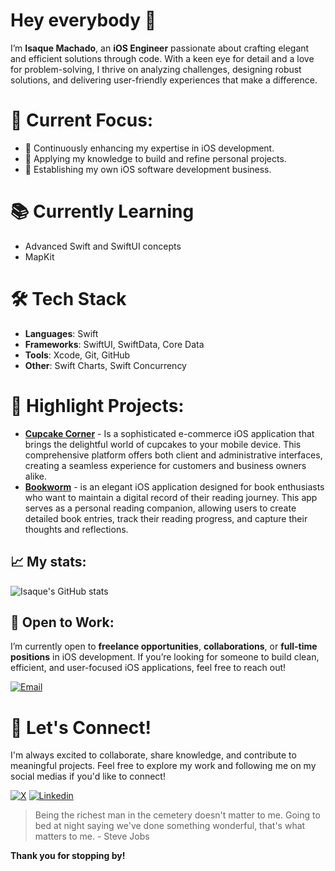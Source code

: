 # Hey everybody 👋

I’m **Isaque Machado**, an **iOS Engineer** passionate about crafting elegant and efficient solutions through code. With a keen eye for detail and a love for problem-solving, I thrive on analyzing challenges, designing robust solutions, and delivering user-friendly experiences that make a difference.

# 🎯 Current Focus:
- 🧠 Continuously enhancing my expertise in iOS development.
- 📲 Applying my knowledge to build and refine personal projects.
- 💼 Establishing my own iOS software development business.

# 📚 Currently Learning  
- Advanced Swift and SwiftUI concepts  
- MapKit

# 🛠️ Tech Stack  
- **Languages**: Swift  
- **Frameworks**: SwiftUI, SwiftData, Core Data
- **Tools**: Xcode, Git, GitHub
- **Other**: Swift Charts, Swift Concurrency

# 🌟 Highlight Projects:
- [**Cupcake Corner**](https://github.com/isaqueDaSilva/CupcakeCorner) - Is a sophisticated e-commerce iOS application that brings the delightful world of cupcakes to your mobile device. This comprehensive platform offers both client and administrative interfaces, creating a seamless experience for customers and business owners alike.
- [**Bookworm**](https://github.com/isaqueDaSilva/Bookworm.git) - is an elegant iOS application designed for book enthusiasts who want to maintain a digital record of their reading journey. This app serves as a personal reading companion, allowing users to create detailed book entries, track their reading progress, and capture their thoughts and reflections.

## 📈 My stats:
![Isaque's GitHub stats](https://github-readme-stats.vercel.app/api?username=isaqueDaSilva&show_icons=true&theme=radical)

## 🚀 Open to Work:
I’m currently open to **freelance opportunities**, **collaborations**, or **full-time positions** in iOS development. If you’re looking for someone to build clean, efficient, and user-focused iOS applications, feel free to reach out!

[![Email](https://skillicons.dev/icons?i=gmail)](mailto:isaqued@icloud.com)

# 📣 Let's Connect!  
I'm always excited to collaborate, share knowledge, and contribute to meaningful projects. Feel free to explore my work and following me on my social medias if you'd like to connect!  

[![X](https://skillicons.dev/icons?i=twitter)](https://x.com/dev_zaquin?s=21)
[![Linkedin](https://skillicons.dev/icons?i=linkedin)](https://www.linkedin.com/in/isaquedasilva)

> Being the richest man in the cemetery doesn't matter to me. Going to bed at night saying we've done something wonderful, that's what matters to me. - Steve Jobs
> 
**Thank you for stopping by!**
<!--
**isaqueDaSilva/isaqueDaSilva** is a ✨ _special_ ✨ repository because its `README.md` (this file) appears on your GitHub profile.

Here are some ideas to get you started:

- 🔭 I’m currently working on ...
- 🌱 I’m currently learning ...
- 👯 I’m looking to collaborate on ...
- 🤔 I’m looking for help with ...
- 💬 Ask me about ...
- 📫 How to reach me: ...
- 😄 Pronouns: ...
- ⚡ Fun fact: ...
-->
